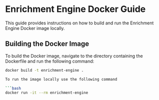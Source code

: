 # Enrichment Engine Docker Guide

This guide provides instructions on how to build and run the Enrichment Engine Docker image locally.

## Building the Docker Image

To build the Docker image, navigate to the directory containing the Dockerfile and run the following command:

```bash
docker build -t enrichment-engine .

To run the image locally use the following command

```bash
docker run -it --rm enrichment-engine
